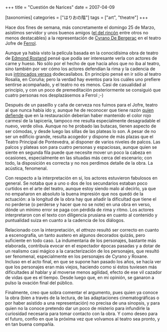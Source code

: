 +++
title = "Cuestión de Narices"
date = 2007-04-09

[taxonomies]
categories = ["はりおの階"]
tags = ["art", "theatre"]
+++

Hace dos fines de semana, más concretamente el domingo 25 de Marzo,
asistimos servidor y unos buenos amigos ([el del
rincón](http://ajdiaz.wordpress.com) entre otros no menos destacables) a
la representación de [Cyrano De
Bergerac](http://en.wikipedia.org/wiki/Cyrano_de_Bergerac_%28play%29) en
el teatro Jofre de
[Ferrol](http://en.wikipedia.org/wiki/Cyrano_de_Bergerac_%28play%29).

Aunque ya había visto la película basada en la conocidísima obra de
teatro de [Edmond Rostand](http://en.wikipedia.org/wiki/Edmond_Rostand)
pensé que podía ser interesante verla con actores de carne y hueso. No
sólo por el hecho de que hacía años que no iba al teatro, sino también
por ver cómo los actores defendían la rima y la cadencia de sus
[intrincados
versos](http://www.gutenberg.org/files/1256/1256-h/1256-h.htm)
dodecasílabos. En principio pensé en ir sólo al teatro Rosalía, en
Coruña; pero la verdad hay eventos para los cuáles uno prefiere sentirse
acompañado, y el teatro no es menos. Casi de casualidad al principio, y
con un poco de premeditación posteriormente se consiguió que cuatro
personas nos desplazásemos a Ferrol ;-)

Después de un paseíllo y caña de cerveza nos fuimos para el Jofre,
teatro al que nunca había ido y, aunque he de reconocer que tiene razón
[quien defiende](http://ajdiaz.wordpress.com) que en la restauración
deberían haber mantenido el color rojo carmesí de la tapicería, tampoco
me resulta especialmente desagradable el nuevo, verde oliva. Aunque no
he probado las butacas, tienen aspecto de ser cómodas, y desde luego las
sillas de las plateas lo son. A pesar de no ser un edificio grande,
resulta acogedor y dispone de más plazas que el Teatro Principal de
Pontevedra, al disponer de varios niveles de palcos. Las palcos y
plateas son para cuatro personas y espaciosas, aunque quien se siente en
segunda fila puede que necesite mover un poco la cabeza en ocasiones,
especialmente en las situadas más cerca del escenario; con todo, la
disposición es correcta y no nos perdimos detalle de la obra. La
acústica, fenomenal.

Con respecto a la interpretación en sí, los actores estuvieron fabulosos
en general. Se notaba que a uno o dos de los secundarios estaban poco
curtidos en el arte del teatro, aunque estoy siendo malo al decirlo, ya
que no empañaron en absoluto la buena impresión que nos quedó de la
actuación: a la longitud de la obra hay que añadir la dificultad que
tiene el no perderse (o perderse y hacer que no se note) en una obra en
verso, dónde un mínimo error se paga con pérdida de rima y ritmo. Los
actores interpretaron con el texto con diligencia prusiana en cuanto al
contenido y puntualidad suiza en cuanto a la cadencia de los diálogos.

Relacionado con la interpretación, el *attrezo* resultó ser correcto en
cuanto a escenografía, un tanto austero en algunos decorados quizás,
pero suficiente en todo caso. La indumentaria de los personajes,
bastante más elaborada, contribuía evocar en el espectador épocas
pasadas y a dotar de un realismo casi mágico a la caracterización de los
personajes, que resultó ser fenomenal, especialmente en los personajes
de Cyrano y Roxane. Incluso en el acto final, en que se supone han
pasado los años, se hacía ver que los personajes eran más viejos,
haciendo como si éstos tuviesen más dificultades al hablar y al moverse
menos agilidad, efecto de ese vil cazador de vidas que es el tiempo.
Desde luego que, en mi opinión, se ganaron a pulso la ovación final del
público.

Finalmente, creo que sobra comentar el argumento, pues quien ya conoce
la obra (bien a través de la lectura, de las adaptaciones
cinematográficas o por haber asistido a una representación) no precisa
de una sinopsis, y para quien no la conoce pretendo dar un poco de
misterio para infundirle la curiosidad necesaria para tomar contacto con
la obra. Y como deseo para el futuro, confío en que la próxima vez que
volvamos al teatro sea pronto, y en tan buena compañía.
